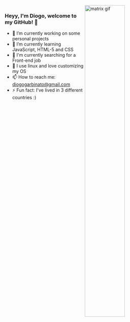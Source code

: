 <img align="right" src="https://upload.wikimedia.org/wikipedia/commons/b/b9/Digital_rain_animation_medium_letters_3_clear.gif" width="50%" alt="matrix gif">

### Heyy, I'm Diogo, welcome to my GitHub! 👋

- 🔭 I’m currently working on some personal projects
- 🌱 I’m currently learning JavaScript, HTML-5 and CSS
- 🔎 I'm currently searching for a Front-end job
- 🐧 I use linux and love customizing my OS
- 📫 How to reach me: diogogarbinato@gmail.com
- ⚡ Fun fact: I've lived in 3 different countries :) 


<!--
**DiogoGDF/DiogoGDF** is a ✨ _special_ ✨ repository because its `README.md` (this file) appears on your GitHub profile.

Here are some ideas to get you started:


- 👯 I’m looking to collaborate on ...
- 🤔 I’m looking for help with ...
- 💬 Ask me about ...
- 😄 Pronouns: ...

-->
